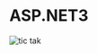 # ASP.NET3
![tic tak](https://user-images.githubusercontent.com/45493059/113931071-ba691880-97fa-11eb-871b-f09c672ad9ee.png)
